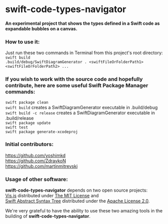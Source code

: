 # swift-code-types-navigator
**An experimental project that shows the types defined in a Swift code as expandable bubbles on a canvas.**

### How to use it:
Just run these two commands in Terminal from this project's root directory:  
`swift build`  
`.build/debug/SwiftDiagramGenerator . <swiftFileOrFolderPath1> <swiftFileOrFolderPath2> ...`

### If you wish to work with the source code and hopefully contribute, here are some useful Swift Package Manager commands:
`swift package clean`  
`swift build` creates a SwiftDiagramGenerator executable in .build/debug  
`swift build -c release` creates a SwiftDiagramGenerator executable in .build/release  
`swift package update`  
`swift test`  
`swift package generate-xcodeproj`

### Initial contributors:
https://github.com/yoshimkd  
https://github.com/ZdravkoN  
https://github.com/martinmitrevski

### Usage of other software:
**swift-code-types-navigator** depends on two open source projects:  
[Vis.js](http://visjs.org) distributed under [The MIT License](http://opensource.org/licenses/MIT) and  
[Swift Abstract Syntax Tree](https://github.com/yanagiba/swift-ast) distributed under the [Apache License 2.0](https://github.com/yanagiba/swift-ast/blob/master/LICENSE).

We're very grateful to have the ability to use these two amazing tools in the building of **swift-code-types-navigator**.
